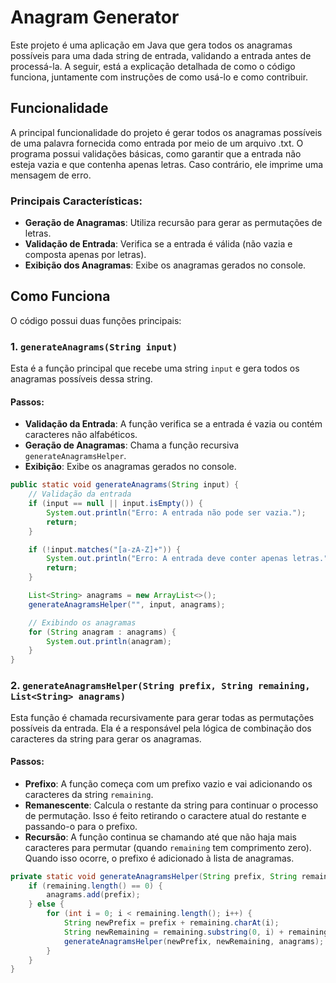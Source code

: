 # Anagram Generator

Este projeto é uma aplicação em Java que gera todos os anagramas possíveis para uma dada string de entrada, validando a entrada antes de processá-la. A seguir, está a explicação detalhada de como o código funciona, juntamente com instruções de como usá-lo e como contribuir.

## Funcionalidade

A principal funcionalidade do projeto é gerar todos os anagramas possíveis de uma palavra fornecida como entrada por meio de um arquivo .txt. O programa possui validações básicas, como garantir que a entrada não esteja vazia e que contenha apenas letras. Caso contrário, ele imprime uma mensagem de erro.

### Principais Características:
- **Geração de Anagramas**: Utiliza recursão para gerar as permutações de letras.
- **Validação de Entrada**: Verifica se a entrada é válida (não vazia e composta apenas por letras).
- **Exibição dos Anagramas**: Exibe os anagramas gerados no console.

## Como Funciona

O código possui duas funções principais:

### 1. `generateAnagrams(String input)`

Esta é a função principal que recebe uma string `input` e gera todos os anagramas possíveis dessa string.

#### Passos:
- **Validação da Entrada**: A função verifica se a entrada é vazia ou contém caracteres não alfabéticos.
- **Geração de Anagramas**: Chama a função recursiva `generateAnagramsHelper`.
- **Exibição**: Exibe os anagramas gerados no console.

```java
public static void generateAnagrams(String input) {
    // Validação da entrada
    if (input == null || input.isEmpty()) {
        System.out.println("Erro: A entrada não pode ser vazia.");
        return;
    }

    if (!input.matches("[a-zA-Z]+")) {
        System.out.println("Erro: A entrada deve conter apenas letras.");
        return;
    }

    List<String> anagrams = new ArrayList<>();
    generateAnagramsHelper("", input, anagrams);

    // Exibindo os anagramas
    for (String anagram : anagrams) {
        System.out.println(anagram);
    }
}
```
### 2. `generateAnagramsHelper(String prefix, String remaining, List<String> anagrams)`

Esta função é chamada recursivamente para gerar todas as permutações possíveis da entrada. Ela é a responsável pela lógica de combinação dos caracteres da string para gerar os anagramas.

#### Passos:
- **Prefixo**: A função começa com um prefixo vazio e vai adicionando os caracteres da string `remaining`.
- **Remanescente**: Calcula o restante da string para continuar o processo de permutação. Isso é feito retirando o caractere atual do restante e passando-o para o prefixo.
- **Recursão**: A função continua se chamando até que não haja mais caracteres para permutar (quando `remaining` tem comprimento zero). Quando isso ocorre, o prefixo é adicionado à lista de anagramas.

```java
private static void generateAnagramsHelper(String prefix, String remaining, List<String> anagrams) {
    if (remaining.length() == 0) {
        anagrams.add(prefix);
    } else {
        for (int i = 0; i < remaining.length(); i++) {
            String newPrefix = prefix + remaining.charAt(i);
            String newRemaining = remaining.substring(0, i) + remaining.substring(i + 1);
            generateAnagramsHelper(newPrefix, newRemaining, anagrams);
        }
    }
}

